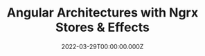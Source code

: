---
title: Angular Architectures with Ngrx Stores & Effects
link: https://geekle.us/schedule/angular22
date: 2022-03-29T00:00:00.000Z
image: speaking.jpg
event: Global Angular Summit
tags: [Angular,NgRx]
dataId: c128c659b3a2421a9f1b066bce55c089
slides: https://speakerdeck.com/fabiangosebrink/angular-architectures-with-ngrx-stores-and-effects
category: talks
---